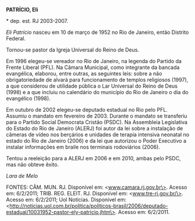 **PATRÍCIO, Eli**

\* dep. est. RJ 2003-2007.

*Eli Patrício* nasceu em 10 de março de 1952 no Rio de Janeiro, então
Distrito Federal.

Tornou-se pastor da Igreja Universal do Reino de Deus.

Em 1996 elegeu-se vereador no Rio de Janeiro, na legenda do Partido da
Frente Liberal (PFL). Na Câmara Municipal, como integrante da bancada
evangélica, elaborou, entre outras, as seguintes leis: sobre a não
obrigatoriedade de alvará para funcionamento de templos religiosos
(1997), a que considerou de utilidade pública o Lar Universal do Reino
de Deus (1998) e a que incluiu no calendário do município do Rio de
Janeiro o dia do evangélico (1998).

Em outubro de 2002 elegeu-se deputado estadual no Rio pelo PFL. Assumiu
o mandato em fevereiro de 2003. Durante o mandato se transferiu para o
Partido Social Democrata Cristão (PSDC). Na Assembleia Legislativa do
Estado do Rio de Janeiro (ALERJ) foi autor da lei sobre a instalação de
câmeras de vídeo nos berçários e unidades de terapia intensiva neonatal
no estado do Rio de Janeiro (2006) e da lei que autorizou o Poder
Executivo a instalar informações em braile nos terminais rodoviários
(2006).

Tentou a reeleição para a ALERJ em 2006 e em 2010, ambas pelo PSDC, mas
não obteve êxito.

*Lara de Melo*

FONTES: CÂM. MUN. RJ. Disponível em: \<www.camara.rj.gov.br\>. Acesso
em: 6/2/2011; TRIB. REG. ELEIT. RJ. Disponível em:
\<www.tre-rj.gov.br/\>. Acesso em: 6/2/2011; Uol Notícias. Disponível
em:
\<http://noticias.uol.com.br/politica/politicos-brasil/2006/deputado-estadual/10031952-pastor-ely-patricio.jhtm\>.
Acesso em: 6/2/2011.
